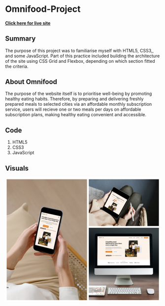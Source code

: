 # Omnifood-Project

#### [Click here for live site](https://wills-omnifood-project.netlify.app/)

## Summary

The purpose of this project was to familiarise myself with HTML5, CSS3,, and some JavaScript. Part of this practice included building the architecture of the site using CSS Grid and Flexbox, depending on which section fitted the criteria.

## About Omnifood

The purpose of the website itself is to prioritise well-being by promoting healthy eating habits. Therefore, by preparing and delivering freshly prepared meals to selected cities via an affordable monthly subscription service, users will recieve one or two meals per days on affordable subscription plans, making healthy eating convenient and accessible.

## Code

1. HTML5
2. CSS3
3. JavaScript

## Visuals

![](Omnifood-Project/img/omnifood-versions.png)



